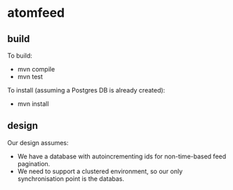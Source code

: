 atomfeed
========

build
-----
To build:
* mvn compile
* mvn test

To install (assuming a Postgres DB is already created):
* mvn install

design
------
Our design assumes:
* We have a database with autoincrementing ids for non-time-based feed pagination.
* We need to support a clustered environment, so our only synchronisation point is the databas.
